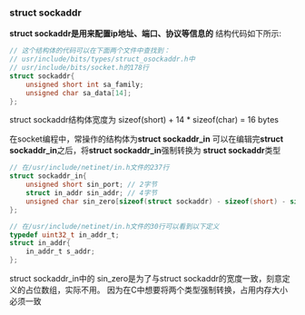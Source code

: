 ### struct sockaddr
**struct sockaddr是用来配置ip地址、端口、协议等信息的**
结构代码如下所示:

```c
// 这个结构体的代码可以在下面两个文件中查找到：
// usr/include/bits/types/struct_osockaddr.h中
// usr/include/bits/socket.h的178行
struct sockaddr{
	unsigned short int sa_family;
	unsigned char sa_data[14];
};
```
struct sockaddr结构体宽度为 sizeof(short) + 14 * sizeof(char) = 16 bytes

在socket编程中，常操作的结构体为**struct sockaddr_in**
可以在编辑完**struct sockaddr_in**之后，将**struct sockaddr_in**强制转换为 **struct sockaddr**类型

```c
// 在/usr/include/netinet/in.h文件的237行
struct sockaddr_in{
	unsigned short sin_port; // 2字节
	struct in_addr sin_addr; // 4字节
	unsigned char sin_zero[sizeof(struct sockaddr) - sizeof(short) - sizeof(int)]; // 10字节
};

// 在/usr/include/netinet/in.h文件的30行可以看到以下定义
typedef uint32_t in_addr_t;
struct in_addr{
	in_addr_t s_addr;
};
```
struct sockaddr_in中的 sin_zero是为了与struct sockaddr的宽度一致，刻意定义的占位数组，实际不用。
因为在C中想要将两个类型强制转换，占用内存大小必须一致
